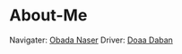 # About-Me

Navigater: [Obada Naser](https://github.com/obada-naser/About-Me)
Driver: [Doaa Daban](https://github.com/DoaaDaban/AboutMe)